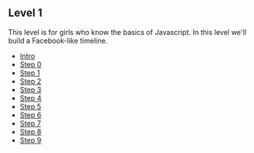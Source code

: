 ## Level 1

This level is for girls who know the basics of Javascript.
In this level we'll build a Facebook-like timeline.

* [Intro](00-intro.md)
* [Step 0](00-draw-element.md)
* [Step 1](01-draw-first-element-from-response.md)
* [Step 2](02-draw-all-elements-from-response.md)
* [Step 3](03-form.md)
* [Step 4](04-form-event.md)
* [Step 5](05-create-post.md)
* [Step 6](06-form-validation.md)
* [Step 7](07-refresh-messages.md)
* [Step 8](08-refresh-button.md)
* [Step 9](09-auto-refresh.md)
